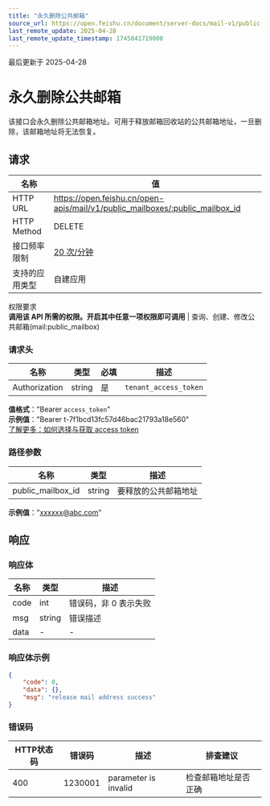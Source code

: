 ```yaml
---
title: "永久删除公共邮箱"
source_url: https://open.feishu.cn/document/server-docs/mail-v1/public-mailbox/public_mailbox/delete
last_remote_update: 2025-04-28
last_remote_update_timestamp: 1745841719000
---
```

最后更新于 2025-04-28

# 永久删除公共邮箱

该接口会永久删除公共邮箱地址。可用于释放邮箱回收站的公共邮箱地址，一旦删除，该邮箱地址将无法恢复。

## 请求
名称 | 值
---|---
HTTP URL | https://open.feishu.cn/open-apis/mail/v1/public_mailboxes/:public_mailbox_id
HTTP Method | DELETE
接口频率限制 | [20 次/分钟](https://open.feishu.cn/document/ukTMukTMukTM/uUzN04SN3QjL1cDN)
支持的应用类型 | 自建应用
权限要求  
            **调用该 API 所需的权限。开启其中任意一项权限即可调用** | 查询、创建、修改公共邮箱(mail:public_mailbox)

### 请求头

名称 | 类型 | 必填 | 描述
--- | --- | --- | ---
Authorization | string | 是 | `tenant_access_token`  
**值格式**："Bearer `access_token`"  
**示例值**："Bearer t-7f1bcd13fc57d46bac21793a18e560"  
[了解更多：如何选择与获取 access token](https://open.feishu.cn/document/uAjLw4CM/ugTN1YjL4UTN24CO1UjN/trouble-shooting/how-to-choose-which-type-of-token-to-use)

### 路径参数

名称 | 类型 | 描述
--- | --- | ---
public_mailbox_id | string | 要释放的公共邮箱地址  
**示例值**："xxxxxx@abc.com"

## 响应

### 响应体

名称 | 类型 | 描述
--- | --- | ---
code | int | 错误码，非 0 表示失败
msg | string | 错误描述
data | \- | \-

### 响应体示例
```json
{
    "code": 0,
    "data": {},
    "msg": "release mail address success"
}
```

### 错误码

HTTP状态码 | 错误码 | 描述 | 排查建议
--- | --- | --- | ---
400 | 1230001 | parameter is invalid | 检查邮箱地址是否正确
